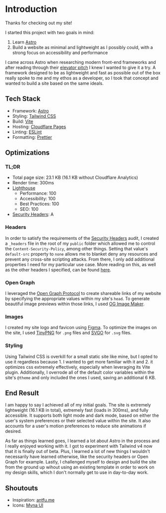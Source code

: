 # Introduction

Thanks for checking out my site!

I started this project with two goals in mind:

1. Learn [Astro](https://astro.build/)
2. Build a website as minimal and lightweight as I possibly could, with a strong focus on accessibility and performance

I came across Astro when researching modern front-end frameworks and after reading through their [elevator pitch](https://docs.astro.build/en/concepts/why-astro/) I knew I wanted to give it a try. A framework designed to be as lightweight and fast as possible out of the box really spoke to me and my ethos as a developer, so I took that concept and wanted to build a site based on the same ideals.

## Tech Stack

- Framework: [Astro](https://astro.build/)
- Styling: [Tailwind CSS](https://tailwindcss.com/)
- Build: [Vite](https://vite.dev/)
- Hosting: [Cloudflare Pages](https://www.cloudflare.com/)
- Linting: [ESLint](https://eslint.org/)
- Formatting: [Prettier](https://prettier.io/)

## Optimizations

### TL;DR

- Total page size: 23.1 KB (16.1 KB without Cloudflare Analytics)
- Render time: 300ms
- [Lighthouse](https://pagespeed.web.dev/analysis/https-hunter-simpson-dev/r7m7wr7yk1?form_factor=desktop)
  - Performance: 100
  - Accessibility: 100
  - Best Practices: 100
  - SEO: 100
 - [Security Headers](https://securityheaders.com/): A

### Headers

In order to satisfy the requirements of the [Security Headers](https://securityheaders.com/) audit, I created a `_headers` file in the root of my `public` folder which allowed me to control the `Content-Security-Policy`, among other things. Setting that value's `default-src` property to `none` allows me to blanket deny any resources and prevent any cross-site scripting attacks. From there, I only add additional properties I need for my particular use case. More reading on this, as well as the other headers I specified, can be found [here](https://developer.mozilla.org/en-US/docs/Web/HTTP/CSP).

### Open Graph

I leveraged the [Open Graph Protocol](https://ogp.me/) to create shareable links of my website by specifying the appropriate values within my site's `head`. To generate beautiful image previews within those links, I used [OG Image Maker](https://ogimagemaker.com/).

### Images

I created my site logo and favicon using [Figma](https://www.figma.com/). To optimize the images on the site, I used [TinyPNG](https://tinypng.com/) for `.png` files and [SVGO](https://jakearchibald.github.io/svgomg/) for `.svg` files.

### Styling

Using Tailwind CSS is overkill for a small static site like mine, but I opted to use it regardless because 1. I wanted to get more familiar with it and 2. it optimizes css extremely effectively, especially when leveraging its Vite plugin. Additionally, I overrode all of the default color variables within the site's `@theme` and only included the ones I used, saving an additional 6 KB.

## End Result

I am happy to say I achieved all of my initial goals. The site is extremely lightweight (16.1 KB in total), extremely fast (loads in 300ms), and fully accessible. It supports both light mode and dark mode, based on either the user's system preferences or their selected value within the site. It also accounts for a user's motion preferences to reduce site animations if desired. 

As far as things learned goes, I learned a lot about Astro in the process and I really enjoyed working with it. I got to experiment with Tailwind v4 now that it is finally out of beta. Plus, I learned a lot of new things I wouldn't necessarily have learned otherwise, like the security headers or Open Graph for example. Lastly, I challenged myself to design and build the site from the ground up wihout using an existing template in order to work on my design skills, which I don't normally get to use in day-to-day work.

## Shoutouts

- Inspiration: [antfu.me](https://antfu.me/)
- Icons: [Myna UI](https://icon-sets.iconify.design/mynaui/)
